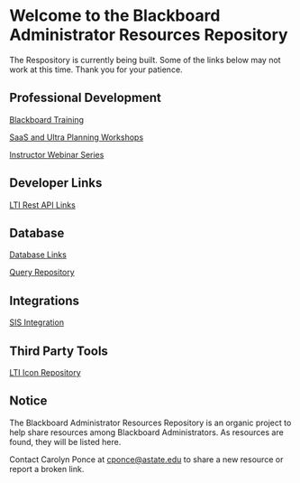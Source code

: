 # Welcome to the Blackboard Administrator Resources Repository

The Respository is currently being built. Some of the links below may not work at this time. Thank you for your patience. 

## Professional Development

[Blackboard Training](/training.md)

[SaaS and Ultra Planning Workshops](/training.md)

[Instructor Webinar Series](/training.md)

## Developer Links

[LTI Rest API Links](developer/lti_restapi.md)

## Database
[Database Links](developer/databases.md)

[Query Repository](https://carolynponce.github.io/Bb-DBQueryRepository/)

## Integrations

[SIS Integration](developer/sis.md)

## Third Party Tools

[LTI Icon Repository](https://github.com/carolynponce/Bb-lti-icons)

## Notice

The Blackboard Administrator Resources Repository is an organic project to help share resources among Blackboard Administrators. 
As resources are found, they will be listed here. 

Contact Carolyn Ponce at cponce@astate.edu to share a new resource or report a broken link. 
